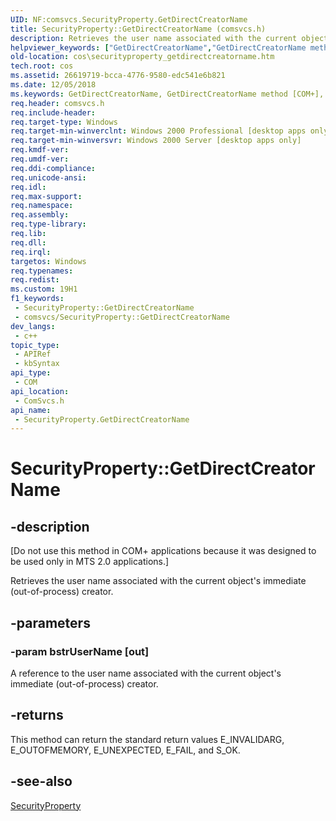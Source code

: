 ```yaml
---
UID: NF:comsvcs.SecurityProperty.GetDirectCreatorName
title: SecurityProperty::GetDirectCreatorName (comsvcs.h)
description: Retrieves the user name associated with the current object's immediate (out-of-process) creator.
helpviewer_keywords: ["GetDirectCreatorName","GetDirectCreatorName method [COM+]","GetDirectCreatorName method [COM+]","SecurityProperty interface","SecurityProperty interface [COM+]","GetDirectCreatorName method","SecurityProperty.GetDirectCreatorName","SecurityProperty::GetDirectCreatorName","_cos_SecurityProperty_GetDirectCreatorName","comsvcs/SecurityProperty::GetDirectCreatorName","cos.securityproperty_getdirectcreatorname"]
old-location: cos\securityproperty_getdirectcreatorname.htm
tech.root: cos
ms.assetid: 26619719-bcca-4776-9580-edc541e6b821
ms.date: 12/05/2018
ms.keywords: GetDirectCreatorName, GetDirectCreatorName method [COM+], GetDirectCreatorName method [COM+],SecurityProperty interface, SecurityProperty interface [COM+],GetDirectCreatorName method, SecurityProperty.GetDirectCreatorName, SecurityProperty::GetDirectCreatorName, _cos_SecurityProperty_GetDirectCreatorName, comsvcs/SecurityProperty::GetDirectCreatorName, cos.securityproperty_getdirectcreatorname
req.header: comsvcs.h
req.include-header: 
req.target-type: Windows
req.target-min-winverclnt: Windows 2000 Professional [desktop apps only]
req.target-min-winversvr: Windows 2000 Server [desktop apps only]
req.kmdf-ver: 
req.umdf-ver: 
req.ddi-compliance: 
req.unicode-ansi: 
req.idl: 
req.max-support: 
req.namespace: 
req.assembly: 
req.type-library: 
req.lib: 
req.dll: 
req.irql: 
targetos: Windows
req.typenames: 
req.redist: 
ms.custom: 19H1
f1_keywords:
 - SecurityProperty::GetDirectCreatorName
 - comsvcs/SecurityProperty::GetDirectCreatorName
dev_langs:
 - c++
topic_type:
 - APIRef
 - kbSyntax
api_type:
 - COM
api_location:
 - ComSvcs.h
api_name:
 - SecurityProperty.GetDirectCreatorName
---
```


# SecurityProperty::GetDirectCreatorName


## -description

<p class="CCE_Message">[Do not use this method in COM+ applications because it was designed to be used only in MTS 2.0 applications.]

Retrieves the user name associated with the current object's immediate (out-of-process) creator.

## -parameters

### -param bstrUserName [out]

A reference to the user name associated with the current object's immediate (out-of-process) creator.

## -returns

This method can return the standard return values E_INVALIDARG, E_OUTOFMEMORY, E_UNEXPECTED, E_FAIL, and S_OK.

## -see-also

<a href="https://docs.microsoft.com/windows/desktop/api/comsvcs/nn-comsvcs-securityproperty">SecurityProperty</a>

